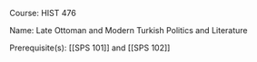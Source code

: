 




Course: HIST 476

Name: Late Ottoman and Modern Turkish Politics and Literature

Prerequisite(s): [[SPS 101]] and [[SPS 102]]